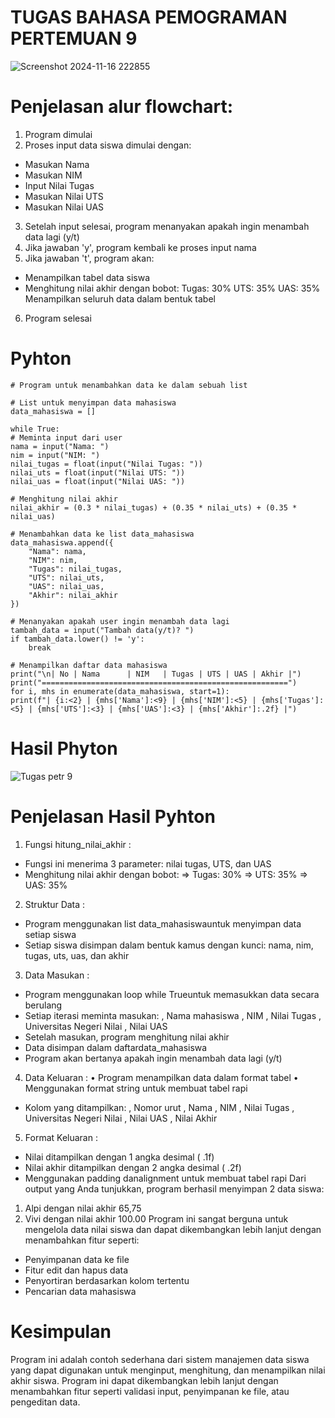 # TUGAS BAHASA PEMOGRAMAN PERTEMUAN 9

![Screenshot 2024-11-16 222855](https://github.com/user-attachments/assets/1da44130-6b33-4684-a0c3-23b6d355d701)

# Penjelasan alur flowchart:
1.	Program dimulai
2.	Proses input data siswa dimulai dengan: 
 -	Masukan Nama
 -	Masukan NIM
 -	Input Nilai Tugas
 -	Masukan Nilai UTS
 -	Masukan Nilai UAS
3.	Setelah input selesai, program menanyakan apakah ingin menambah data lagi (y/t)
4.	Jika jawaban 'y', program kembali ke proses input nama
5.	Jika jawaban 't', program akan: 
 -	Menampilkan tabel data siswa
 - Menghitung nilai akhir dengan bobot:
Tugas: 30%
UTS: 35%
UAS: 35%
Menampilkan seluruh data dalam bentuk tabel
6.	Program selesai

# Pyhton 

    # Program untuk menambahkan data ke dalam sebuah list

    # List untuk menyimpan data mahasiswa
    data_mahasiswa = []

    while True:
    # Meminta input dari user
    nama = input("Nama: ")
    nim = input("NIM: ")
    nilai_tugas = float(input("Nilai Tugas: "))
    nilai_uts = float(input("Nilai UTS: "))
    nilai_uas = float(input("Nilai UAS: "))
    
    # Menghitung nilai akhir
    nilai_akhir = (0.3 * nilai_tugas) + (0.35 * nilai_uts) + (0.35 * nilai_uas)
    
    # Menambahkan data ke list data_mahasiswa
    data_mahasiswa.append({
        "Nama": nama,
        "NIM": nim,
        "Tugas": nilai_tugas,
        "UTS": nilai_uts,
        "UAS": nilai_uas,
        "Akhir": nilai_akhir
    })
    
    # Menanyakan apakah user ingin menambah data lagi
    tambah_data = input("Tambah data(y/t)? ")
    if tambah_data.lower() != 'y':
        break

    # Menampilkan daftar data mahasiswa
    print("\n| No | Nama      | NIM   | Tugas | UTS | UAS | Akhir |")
    print("=======================================================")
    for i, mhs in enumerate(data_mahasiswa, start=1):
    print(f"| {i:<2} | {mhs['Nama']:<9} | {mhs['NIM']:<5} | {mhs['Tugas']:<5} | {mhs['UTS']:<3} | {mhs['UAS']:<3} | {mhs['Akhir']:.2f} |")

# Hasil Phyton

![Tugas petr 9](https://github.com/user-attachments/assets/ed4fd443-51b0-4d50-bc82-eb12483172fe)

# Penjelasan Hasil Pyhton

1.	Fungsi hitung_nilai_akhir : 
-	Fungsi ini menerima 3 parameter: nilai tugas, UTS, dan UAS
-	Menghitung nilai akhir dengan bobot: 
=>	Tugas: 30%
=>	UTS: 35%
=>	UAS: 35%
2.	Struktur Data : 
-	Program menggunakan list data_mahasiswauntuk menyimpan data setiap siswa
-	Setiap siswa disimpan dalam bentuk kamus dengan kunci: nama, nim, tugas, uts, uas, dan akhir
3.	Data Masukan : 
-	Program menggunakan loop while Trueuntuk memasukkan data secara berulang
-	Setiap iterasi meminta masukan:
  , Nama mahasiswa
  ,	NIM
  , Nilai Tugas
  , Universitas Negeri Nilai
  , Nilai UAS
-	Setelah masukan, program menghitung nilai akhir
-	Data disimpan dalam daftardata_mahasiswa
-	Program akan bertanya apakah ingin menambah data lagi (y/t)
4. Data Keluaran : 
•	Program menampilkan data dalam format tabel
•	Menggunakan format string untuk membuat tabel rapi
-	Kolom yang ditampilkan:
  , Nomor urut
  , Nama
  , NIM
  ,	Nilai Tugas
  ,	Universitas Negeri Nilai
  , Nilai UAS
  ,	Nilai Akhir
5. Format Keluaran : 
-	Nilai ditampilkan dengan 1 angka desimal ( .1f)
-	Nilai akhir ditampilkan dengan 2 angka desimal ( .2f)
-	Menggunakan padding danalignment untuk membuat tabel rapi
Dari output yang Anda tunjukkan, program berhasil menyimpan 2 data siswa:
1.	Alpi dengan nilai akhir 65,75
2.	Vivi dengan nilai akhir 100.00
Program ini sangat berguna untuk mengelola data nilai siswa dan dapat dikembangkan lebih lanjut dengan menambahkan fitur seperti:
-	Penyimpanan data ke file
-	Fitur edit dan hapus data
-	Penyortiran berdasarkan kolom tertentu
-	Pencarian data mahasiswa

# Kesimpulan 

Program ini adalah contoh sederhana dari sistem manajemen data siswa yang dapat digunakan untuk menginput, menghitung, dan menampilkan nilai akhir siswa. Program ini dapat dikembangkan lebih lanjut dengan menambahkan fitur seperti validasi input, penyimpanan ke file, atau pengeditan data.


